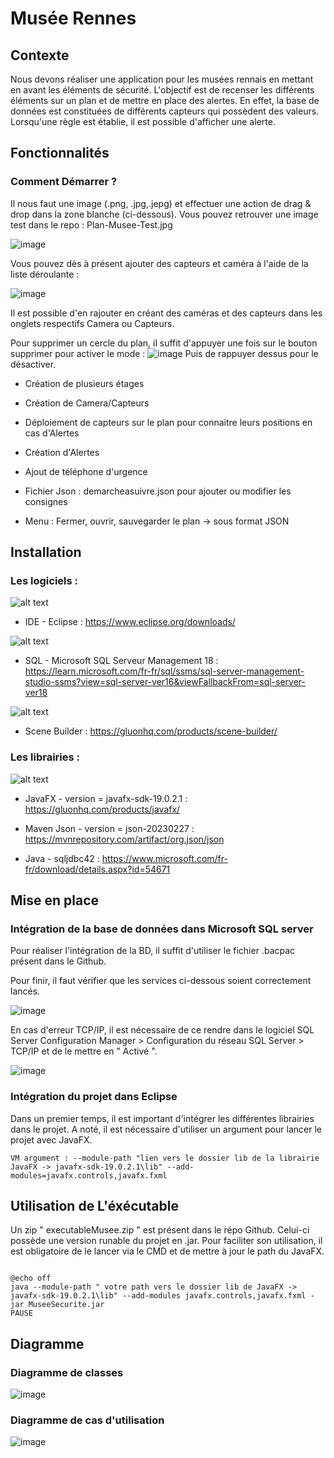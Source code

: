 
# Musée Rennes




## Contexte

Nous devons réaliser une application pour les musées rennais en mettant en avant les éléments de sécurité. 
L'objectif est de recenser les différents éléments sur un plan et de mettre en place des alertes. 
En effet, la base de données est constituées de différents capteurs qui possèdent des valeurs. Lorsqu'une règle est établie, il est possible d'afficher une alerte. 



## Fonctionnalités

### Comment Démarrer ? 

Il nous faut une image (.png, .jpg,.jepg) et effectuer une action de drag & drop dans la zone blanche (ci-dessous). 
Vous pouvez retrouver une image test dans le repo : Plan-Musee-Test.jpg

![image](https://github.com/Chic0s/ProjetMuseeBTS/assets/96829109/0c0e25b9-3cd6-4d85-9204-1f939cfdc500)

Vous pouvez dès à présent ajouter des capteurs et caméra à l'aide de la liste déroulante :

![image](https://github.com/Chic0s/ProjetMuseeBTS/assets/96829109/062a3414-96d9-4a31-bc5a-b3c805720922)

Il est possible d'en rajouter en créant des caméras et des capteurs dans les onglets respectifs Camera ou Capteurs. 

Pour supprimer un cercle du plan, il suffit d'appuyer une fois sur le bouton supprimer pour activer le mode : ![image](https://github.com/Chic0s/ProjetMuseeBTS/assets/96829109/8d15dcaf-0921-44ae-bc42-896c1c090ea3)
Puis de rappuyer dessus pour le désactiver.



- Création de plusieurs étages

- Création de Camera/Capteurs

- Déploiement de capteurs sur le plan pour connaitre leurs positions en cas d'Alertes

- Création d'Alertes

- Ajout de téléphone d'urgence

- Fichier Json : demarcheasuivre.json pour ajouter ou modifier les consignes 

- Menu : Fermer, ouvrir, sauvegarder le plan -> sous format JSON 


## Installation

### Les logiciels : 

![alt text](https://www.eclipse.org/downloads/assets/public/images/logo-eclipse.png) 

- IDE - Eclipse : https://www.eclipse.org/downloads/

![alt text](https://johobase.com/jb/wp-content/uploads/2020/03/sqlserver-management-studio-icon.png) 


- SQL - Microsoft SQL Serveur Management 18 : https://learn.microsoft.com/fr-fr/sql/ssms/sql-server-management-studio-ssms?view=sql-server-ver16&viewFallbackFrom=sql-server-ver18

![alt text](https://external-content.duckduckgo.com/iu/?u=https%3A%2F%2Ftse4.mm.bing.net%2Fth%3Fid%3DOIP.ktt3wOobRbl2sAxLxcvzrQHaHa%26pid%3DApi&f=1&ipt=733a57daef3f07f3b689d5fc7a3b0fac790d229c2be54c65bcc1f912e54c5de3&ipo=images) 


- Scene Builder : https://gluonhq.com/products/scene-builder/

### Les librairies : 

![alt text](https://external-content.duckduckgo.com/iu/?u=https%3A%2F%2Flearn.devsfix.com%2Fwp-content%2Fuploads%2F2022%2F10%2Fjavafx.png&f=1&nofb=1&ipt=700966bf4e2f59b0dc1361c7dfcfff53b14d207678f207c77901887e70e4fceb&ipo=images) 


- JavaFX - version = javafx-sdk-19.0.2.1 : https://gluonhq.com/products/javafx/


- Maven Json - version = json-20230227  :  https://mvnrepository.com/artifact/org.json/json

- Java - sqljdbc42 : https://www.microsoft.com/fr-fr/download/details.aspx?id=54671
## Mise en place 

### Intégration de la base de données dans Microsoft SQL server

Pour réaliser l'intégration de la BD, il suffit d'utiliser le fichier .bacpac présent dans le Github. 

Pour finir, il faut vérifier que les services ci-dessous soient correctement lancés. 

![image](https://github.com/Chic0s/ProjetMuseeBTS/assets/96829109/a8f61982-fcb0-46ac-a57f-e80a590b499a)

En cas d'erreur TCP/IP, il est nécessaire de ce rendre dans le logiciel SQL Server Configuration Manager > Configuration du réseau SQL Server > TCP/IP et de le mettre en " Activé ". 

![image](https://github.com/Chic0s/ProjetMuseeBTS/assets/96829109/b141632b-5238-4715-a7ac-ff9bf761871a)


### Intégration du projet dans Eclipse 

Dans un premier temps, il est important d'intégrer les différentes librairies dans le projet. 
A noté, il est nécessaire d'utiliser un argument pour lancer le projet avec JavaFX. 
```
VM argument : --module-path "lien vers le dossier lib de la librairie JavaFX -> javafx-sdk-19.0.2.1\lib" --add-modules=javafx.controls,javafx.fxml
```
## Utilisation de L'éxécutable

Un zip " executableMusee.zip " est présent dans le répo Github. Celui-ci possède une version runable du projet en .jar. Pour faciliter son utilisation, il est obligatoire de le lancer via le CMD et de mettre à jour le path du JavaFX. 

```

@echo off
java --module-path " votre path vers le dossier lib de JavaFX -> javafx-sdk-19.0.2.1\lib" --add-modules javafx.controls,javafx.fxml -jar MuseeSecurite.jar
PAUSE

```
## Diagramme

### Diagramme de classes

![image](https://github.com/Chic0s/ProjetMuseeBTS/assets/96829109/033b1759-26a8-4bf7-a641-468dea788edc)

### Diagramme de cas d'utilisation

![image](https://github.com/Chic0s/ProjetMuseeBTS/assets/96829109/23937665-8c30-4143-a430-a093d54afbab)

